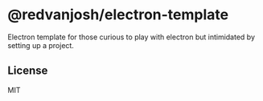 # @redvanjosh/electron-template

Electron template for those curious to play with electron but intimidated by setting up a project.

## License

MIT
